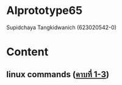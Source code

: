 # AIprototype65
Supidchaya Tangkidwanich (623020542-0)

# Content

## linux commands ([คาบที่ 1-3](https://github.com/SupidchayaTangkidwanich/AIprototype65/blob/main/%E0%B8%84%E0%B8%B2%E0%B8%9A%E0%B8%97%E0%B8%B5%E0%B9%881-3.pdf))